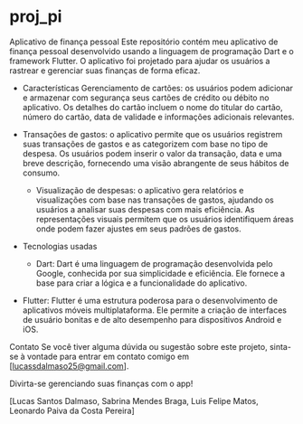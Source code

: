 # proj_pi

Aplicativo de finança pessoal
Este repositório contém meu aplicativo de finança pessoal desenvolvido usando a linguagem de programação Dart e o framework Flutter. O aplicativo foi projetado para ajudar os usuários a rastrear e gerenciar suas finanças de forma eficaz.

- Características
Gerenciamento de cartões: os usuários podem adicionar e armazenar com segurança seus cartões de crédito ou débito no aplicativo. Os detalhes do cartão incluem o nome do titular do cartão, número do cartão, data de validade e informações adicionais relevantes.

 - Transações de gastos: o aplicativo permite que os usuários registrem suas transações de gastos e as categorizem com base no tipo de despesa. Os usuários podem inserir o valor da transação, data e uma breve descrição, fornecendo uma visão abrangente de seus hábitos de consumo.

   - Visualização de despesas: o aplicativo gera relatórios e visualizações com base nas transações de gastos, ajudando os usuários a analisar suas despesas com mais eficiência. As representações visuais permitem que os usuários identifiquem áreas onde podem fazer ajustes em seus padrões de gastos.

- Tecnologias usadas

  - Dart: Dart é uma linguagem de programação desenvolvida pelo Google, conhecida por sua simplicidade e eficiência. Ele fornece a base para criar a lógica e a funcionalidade do aplicativo.

 - Flutter: Flutter é uma estrutura poderosa para o desenvolvimento de aplicativos móveis multiplataforma. Ele permite a criação de interfaces de usuário bonitas e de alto desempenho para dispositivos Android e iOS.



Contato
Se você tiver alguma dúvida ou sugestão sobre este projeto, sinta-se à vontade para entrar em contato comigo em [lucassdalmaso25@gmail.com].

Divirta-se gerenciando suas finanças com o app!

[Lucas Santos Dalmaso, Sabrina Mendes Braga, Luis Felipe Matos, Leonardo Paiva da Costa Pereira]


